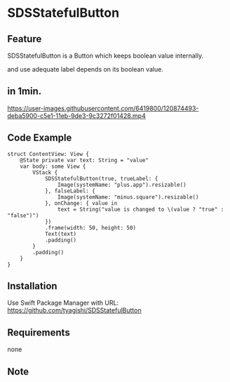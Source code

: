 # SDSStatefulButton

<!--
comment
-->

## Feature

SDSStatefulButton is a Button which keeps boolean value internally.

and use adequate label depends on its boolean value.

## in 1min.
https://user-images.githubusercontent.com/6419800/120874493-deba5900-c5e1-11eb-9de3-9c3272f01428.mp4


## Code Example
```
struct ContentView: View {
    @State private var text: String = "value"
    var body: some View {
        VStack {
            SDSStatefulButton(true, trueLabel: {
                Image(systemName: "plus.app").resizable()
            }, falseLabel: {
                Image(systemName: "minus.square").resizable()
            }, onChange: { value in
                text = String("value is changed to \(value ? "true" : "false")")
            })
            .frame(width: 50, height: 50)
            Text(text)
            .padding()
        }
        .padding()
    }
}

```

## Installation
Use Swift Package Manager with URL: https://github.com/tyagishi/SDSStatefulButton

## Requirements
none

## Note
